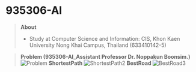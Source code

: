 # 935306-AI
> **About**
> * Study at Computer Science and Information: CIS, Khon Kaen University Nong Khai Campus, Thailand (633410142-5)

> **Problem (935306-AI_Assistant Professor Dr. Noppakun Boonsim.)**
![Problem](https://user-images.githubusercontent.com/76491614/212806109-2092b260-bce7-47c3-a7a6-0eaf8317edab.png)
> **ShortestPath**
![ShortestPath2](https://user-images.githubusercontent.com/76491614/212806078-378d78a1-2dd0-4e51-88ef-f266a6101de0.png)
> **BestRoad**
![BestRoad3](https://user-images.githubusercontent.com/76491614/212806094-fbfc9621-3979-4be8-b185-93b2e6db507d.png)
